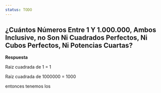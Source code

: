 ```yaml
---
status: TODO
---
```


## ¿Cuántos Números Entre 1 Y 1.000.000, Ambos Inclusive, no Son Ni Cuadrados Perfectos, Ni Cubos Perfectos, Ni Potencias Cuartas?

**Respuesta**

Raiz cuadrada de 1 = 1

Raíz cuadrada de 1000000 = 1000

entonces tenemos los
